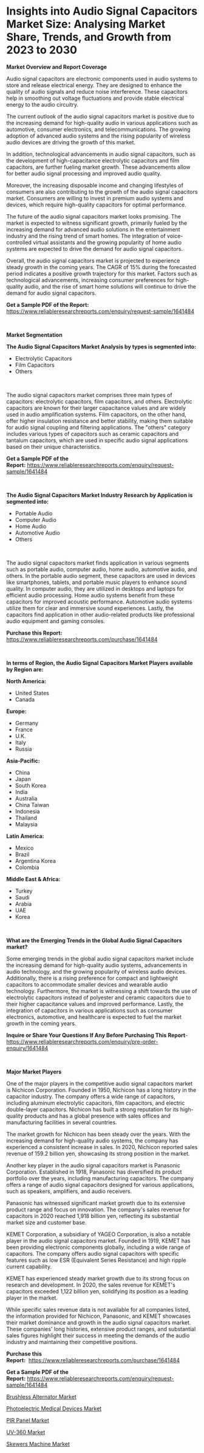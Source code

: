 <p><h1>Insights into Audio Signal Capacitors Market Size: Analysing Market Share, Trends, and Growth from 2023 to 2030</h1></p><p><strong>Market Overview and Report Coverage</strong></p>
<p><p>Audio signal capacitors are electronic components used in audio systems to store and release electrical energy. They are designed to enhance the quality of audio signals and reduce noise interference. These capacitors help in smoothing out voltage fluctuations and provide stable electrical energy to the audio circuitry.</p><p>The current outlook of the audio signal capacitors market is positive due to the increasing demand for high-quality audio in various applications such as automotive, consumer electronics, and telecommunications. The growing adoption of advanced audio systems and the rising popularity of wireless audio devices are driving the growth of this market.</p><p>In addition, technological advancements in audio signal capacitors, such as the development of high-capacitance electrolytic capacitors and film capacitors, are further fueling market growth. These advancements allow for better audio signal processing and improved audio quality.</p><p>Moreover, the increasing disposable income and changing lifestyles of consumers are also contributing to the growth of the audio signal capacitors market. Consumers are willing to invest in premium audio systems and devices, which require high-quality capacitors for optimal performance.</p><p>The future of the audio signal capacitors market looks promising. The market is expected to witness significant growth, primarily fueled by the increasing demand for advanced audio solutions in the entertainment industry and the rising trend of smart homes. The integration of voice-controlled virtual assistants and the growing popularity of home audio systems are expected to drive the demand for audio signal capacitors.</p><p>Overall, the audio signal capacitors market is projected to experience steady growth in the coming years. The CAGR of 15% during the forecasted period indicates a positive growth trajectory for this market. Factors such as technological advancements, increasing consumer preferences for high-quality audio, and the rise of smart home solutions will continue to drive the demand for audio signal capacitors.</p></p>
<p><strong>Get a Sample PDF of the Report:</strong> <a href="https://www.reliableresearchreports.com/enquiry/request-sample/1641484">https://www.reliableresearchreports.com/enquiry/request-sample/1641484</a></p>
<p>&nbsp;</p>
<p><strong>Market Segmentation</strong></p>
<p><strong>The Audio Signal Capacitors Market Analysis by types is segmented into:</strong></p>
<p><ul><li>Electrolytic Capacitors</li><li>Film Capacitors</li><li>Others</li></ul></p>
<p>&nbsp;</p>
<p><p>The audio signal capacitors market comprises three main types of capacitors: electrolytic capacitors, film capacitors, and others. Electrolytic capacitors are known for their larger capacitance values and are widely used in audio amplification systems. Film capacitors, on the other hand, offer higher insulation resistance and better stability, making them suitable for audio signal coupling and filtering applications. The "others" category includes various types of capacitors such as ceramic capacitors and tantalum capacitors, which are used in specific audio signal applications based on their unique characteristics.</p></p>
<p><strong>Get a Sample PDF of the Report:</strong>&nbsp;<a href="https://www.reliableresearchreports.com/enquiry/request-sample/1641484">https://www.reliableresearchreports.com/enquiry/request-sample/1641484</a></p>
<p>&nbsp;</p>
<p><strong>The Audio Signal Capacitors Market Industry Research by Application is segmented into:</strong></p>
<p><ul><li>Portable Audio</li><li>Computer Audio</li><li>Home Audio</li><li>Automotive Audio</li><li>Others</li></ul></p>
<p>&nbsp;</p>
<p><p>The audio signal capacitors market finds application in various segments such as portable audio, computer audio, home audio, automotive audio, and others. In the portable audio segment, these capacitors are used in devices like smartphones, tablets, and portable music players to enhance sound quality. In computer audio, they are utilized in desktops and laptops for efficient audio processing. Home audio systems benefit from these capacitors for improved acoustic performance. Automotive audio systems utilize them for clear and immersive sound experiences. Lastly, the capacitors find application in other audio-related products like professional audio equipment and gaming consoles.</p></p>
<p><strong>Purchase this Report:</strong>&nbsp; <a href="https://www.reliableresearchreports.com/purchase/1641484">https://www.reliableresearchreports.com/purchase/1641484</a></p>
<p>&nbsp;</p>
<p><strong>In terms of Region, the Audio Signal Capacitors Market Players available by Region are:</strong></p>
<p>
    <p> <strong> North America: </strong>
        <ul>
            <li>United States</li>
            <li>Canada</li>
        </ul>
        </p> 
    <p> <strong> Europe: </strong>
        <ul>
            <li>Germany</li>
            <li>France</li>
            <li>U.K.</li>
            <li>Italy</li>
            <li>Russia</li>
        </ul>
        </p> 
    <p> <strong> Asia-Pacific: </strong>
        <ul>
            <li>China</li>
            <li>Japan</li>
            <li>South Korea</li>
            <li>India</li>
            <li>Australia</li>
            <li>China Taiwan</li>
            <li>Indonesia</li>
            <li>Thailand</li>
            <li>Malaysia</li>
        </ul>
        </p> 
    <p> <strong> Latin America: </strong>
        <ul>
            <li>Mexico</li>
            <li>Brazil</li>
            <li>Argentina Korea</li>
            <li>Colombia</li>
        </ul>
        </p> 
    <p> <strong> Middle East & Africa: </strong>
        <ul>
            <li>Turkey</li>
            <li>Saudi</li>
            <li>Arabia</li>
            <li>UAE</li>
            <li>Korea</li>
        </ul>
    </p>
    </p>
<p>&nbsp;</p>
<p><strong>What are the Emerging Trends in the Global Audio Signal Capacitors market?</strong></p>
<p><p>Some emerging trends in the global audio signal capacitors market include the increasing demand for high-quality audio systems, advancements in audio technology, and the growing popularity of wireless audio devices. Additionally, there is a rising preference for compact and lightweight capacitors to accommodate smaller devices and wearable audio technology. Furthermore, the market is witnessing a shift towards the use of electrolytic capacitors instead of polyester and ceramic capacitors due to their higher capacitance values and improved performance. Lastly, the integration of capacitors in various applications such as consumer electronics, automotive, and healthcare is expected to fuel the market growth in the coming years.</p></p>
<p><strong>Inquire or Share Your Questions If Any Before Purchasing This Report</strong>- <a href="https://www.reliableresearchreports.com/enquiry/pre-order-enquiry/1641484">https://www.reliableresearchreports.com/enquiry/pre-order-enquiry/1641484</a></p>
<p>&nbsp;</p>
<p><strong>Major Market Players</strong></p>
<p><p>One of the major players in the competitive audio signal capacitors market is Nichicon Corporation. Founded in 1950, Nichicon has a long history in the capacitor industry. The company offers a wide range of capacitors, including aluminum electrolytic capacitors, film capacitors, and electric double-layer capacitors. Nichicon has built a strong reputation for its high-quality products and has a global presence with sales offices and manufacturing facilities in several countries.</p><p>The market growth for Nichicon has been steady over the years. With the increasing demand for high-quality audio systems, the company has experienced a consistent increase in sales. In 2020, Nichicon reported sales revenue of 159.2 billion yen, showcasing its strong position in the market.</p><p>Another key player in the audio signal capacitors market is Panasonic Corporation. Established in 1918, Panasonic has diversified its product portfolio over the years, including manufacturing capacitors. The company offers a range of audio signal capacitors designed for various applications, such as speakers, amplifiers, and audio receivers.</p><p>Panasonic has witnessed significant market growth due to its extensive product range and focus on innovation. The company's sales revenue for capacitors in 2020 reached 1,918 billion yen, reflecting its substantial market size and customer base.</p><p>KEMET Corporation, a subsidiary of YAGEO Corporation, is also a notable player in the audio signal capacitors market. Founded in 1919, KEMET has been providing electronic components globally, including a wide range of capacitors. The company offers audio signal capacitors with specific features such as low ESR (Equivalent Series Resistance) and high ripple current capability.</p><p>KEMET has experienced steady market growth due to its strong focus on research and development. In 2020, the sales revenue for KEMET's capacitors exceeded 1,122 billion yen, solidifying its position as a leading player in the market.</p><p>While specific sales revenue data is not available for all companies listed, the information provided for Nichicon, Panasonic, and KEMET showcases their market dominance and growth in the audio signal capacitors market. These companies' long histories, extensive product ranges, and substantial sales figures highlight their success in meeting the demands of the audio industry and maintaining their competitive positions.</p></p>
<p><strong>Purchase this Report:</strong>&nbsp;&nbsp;<a href="https://www.reliableresearchreports.com/purchase/1641484">https://www.reliableresearchreports.com/purchase/1641484</a></p>
<p></p>
<p><strong>Get a Sample PDF of the Report:</strong>&nbsp;<a href="https://www.reliableresearchreports.com/enquiry/request-sample/1641484">https://www.reliableresearchreports.com/enquiry/request-sample/1641484</a></p>
<p><p><a href="https://medium.com/@henrywheeler53/brushless-alternator-market-size-growth-forecast-2023-2030-3114f5d7f955">Brushless Alternator Market</a></p><p><a href="https://www.linkedin.com/pulse/decoding-photoelectric-medical-devices-market-deep-dive-latest/">Photoelectric Medical Devices Market</a></p><p><a href="https://medium.com/@orinsmitham1985/pir-panel-market-size-growth-forecast-2023-2030-80a9a138d4aa">PIR Panel Market</a></p><p><a href="https://www.linkedin.com/pulse/uv-360-market-research-report-provides-thorough-industry-overview/">UV-360 Market</a></p><p><a href="https://github.com/gaydyna/Market-Research-Report-List-1/blob/main/skewers-machine-market.md">Skewers Machine Market</a></p></p>